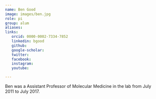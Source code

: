 ```yaml
---
name: Ben Good
image: images/ben.jpg
role: pi
group: alum
aliases:
links:
   orcid: 0000-0002-7334-7852
   linkedin: bgood
   github:
   google-scholar:
   twitter:
   facebook:
   instagram: 
   youtube:

---
```

Ben was a Assistant Professor of Molecular Medicine in the lab from July 2011 to July 2017.